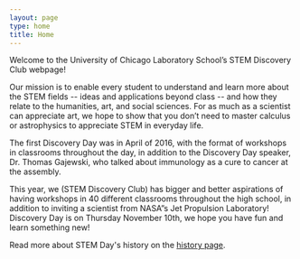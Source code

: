 ```yaml
---
layout: page
type: home
title: Home
---
```


Welcome to the University of Chicago Laboratory School’s STEM Discovery Club webpage!

Our mission is to enable every student to understand and learn more about the STEM fields -- ideas and applications beyond class -- and how they relate to the humanities, art, and social sciences.​ For as much as a scientist can appreciate art, we hope to show that you don’t need to master calculus or astrophysics to appreciate STEM in everyday life.

The first Discovery Day was in April of 2016, with the format of workshops in classrooms throughout the day, in addition to the Discovery Day speaker, Dr. Thomas Gajewski, who talked about immunology as a cure to cancer at the assembly.

This year, we (STEM Discovery Club) has bigger and better aspirations of having workshops in 40 different classrooms throughout the high school, in addition to inviting a scientist from NASA”s Jet Propulsion Laboratory! Discovery Day is on Thursday November 10th, we hope you have fun and learn something new!

Read more about STEM Day's history on the [history page](/history).
